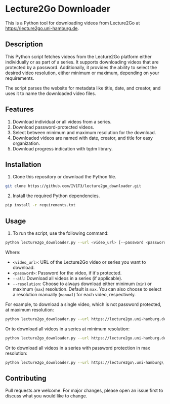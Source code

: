 # Lecture2Go Downloader

This is a Python tool for downloading videos from Lecture2Go at https://lecture2go.uni-hamburg.de.

## Description

This Python script fetches videos from the Lecture2Go platform either individually or as part of a series. It supports downloading videos that are protected by a password. Additionally, it provides the ability to select the desired video resolution, either minimum or maximum, depending on your requirements.

The script parses the website for metadata like title, date, and creator, and uses it to name the downloaded video files.

## Features

1. Download individual or all videos from a series.
2. Download password-protected videos.
3. Select between minimum and maximum resolution for the download.
4. Downloaded videos are named with date, creator, and title for easy organization.
5. Download progress indication with tqdm library.

## Installation

1. Clone this repository or download the Python file.

```bash
git clone https://github.com/IV1T3/lecture2go_downloader.git
```

2. Install the required Python dependencies.

```bash
pip install -r requirements.txt
```

## Usage

1. To run the script, use the following command:

```bash
python lecture2go_downloader.py --url <video_url> [--password <password>] [--all] [--resolution <min|max|manual>]
```

Where:

- `<video_url>`: URL of the Lecture2Go video or series you want to download.
- `<password>`: Password for the video, if it's protected.
- `--all`: Download all videos in a series (if applicable).
- `--resolution`: Choose to always download either minimum (`min`) or maximum (`max`) resolution. Default is `max`. You can also choose to select a resolution manually (`manual`) for each video, respectively.

For example, to download a single video, which is not password protected, at maximum resolution:

```bash
python lecture2go_downloader.py --url https://lecture2go.uni-hamburg.de/l2go/-/get/v/18368
```

Or to download all videos in a series at minimum resolution:

```bash
python lecture2go_downloader.py --url https://lecture2go.uni-hamburg.de/l2go/-/get/v/18368 --all --resolution min
```

Or to download all videos in a series with password protection in max resolution:

```bash
python lecture2go_downloader.py --url https://lecture2go\.uni-hamburg\.de/l2go/-/get/v/[a-zA-Z0-9]{24}$ --all --password mys3cr3tp4ssw0rd
```

## Contributing

Pull requests are welcome. For major changes, please open an issue first to discuss what you would like to change.
